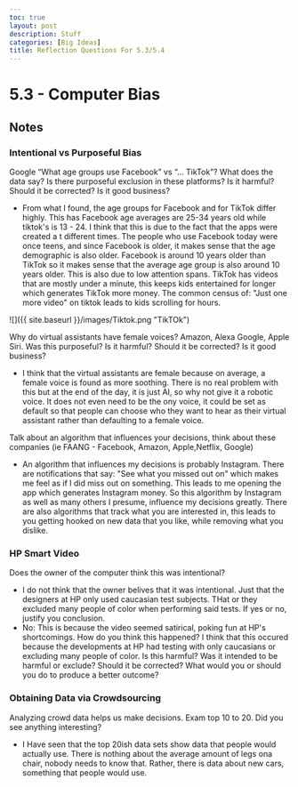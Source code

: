 ```yaml
---
toc: true
layout: post
description: Stuff
categories: [Big Ideas]
title: Reflection Questions For 5.3/5.4
---
```


# 5.3 - Computer Bias

## Notes
### Intentional vs Purposeful Bias
Google “What age groups use Facebook” vs “… TikTok”? What does the data say? Is there purposeful exclusion in these platforms? Is it harmful? Should it be corrected? Is it good business?

* From what I found, the age groups for Facebook and for TikTok differ highly. This has Facebook age averages are 25-34 years old while tiktok's is 13 - 24. I think that this is due to the fact that the apps were created a t different times. The people who use Facebook today were once teens, and since Facebook is older, it makes sense that the age demographic is also older. Facebook is around 10 years older than TikTok so it makes sense that the average age group is also around 10 years older. This is also due to low attention spans. TikTok has videos that are mostly under a minute, this keeps kids entertained for longer which generates TikTok more money. The common census of: "Just one more video" on tiktok leads to kids scrolling for hours.

![]({{ site.baseurl }}/images/Tiktok.png "TikTOk")

Why do virtual assistants have female voices? Amazon, Alexa Google, Apple Siri. Was this purposeful? Is it harmful? Should it be corrected? Is it good business?

* I think that the virtual assistants are female because on average, a female voice is found as more soothing. There is no real problem with this but at the end of the day, it is just AI, so why not give it a robotic voice. It does not even need to be the ony voice, it could be set as default so that people can choose who they want to hear as their virtual assistant rather than defaulting to a female voice.

Talk about an algorithm that influences your decisions, think about these companies (ie FAANG - Facebook, Amazon, Apple,Netflix, Google)

* An algorithm that influences my decisions is probably Instagram. There are notifications that say: "See what you missed out on" which makes me feel as if I did miss out on something. This leads to me opening the app which generates Instagram money.  So this algorithm by Instagram as well as many others I presume, influence my decisions greatly. There are also algorithms that track what you are interested in, this leads to you getting hooked on new data that you like, while removing what you dislike.

### HP Smart Video
Does the owner of the computer think this was intentional?
* I do not think that the owner belives that it was intentional. Just that the designers at HP only used caucasian test subjects. THat or they excluded many people of color when performing said tests.
If yes or no, justify you conclusion.
* No: This is because the video seemed satirical, poking fun at HP's shortcomings.
How do you think this happened?
I think that this occured because the developments at HP had testing with only caucasians or excluding many people of color.
Is this harmful? Was it intended to be harmful or exclude?
Should it be corrected?
What would you or should you do to produce a better outcome?

### Obtaining Data via Crowdsourcing
Analyzing crowd data helps us make decisions. Exam top 10 to 20. Did you see anything interesting?

* I Have seen that the top 20ish data sets show data that people would actually use. There is nothing about the average amount of legs ona chair, nobody needs to know that. Rather, there is data about new cars, something that people would use.